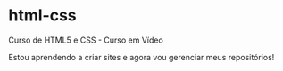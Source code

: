 # html-css
 Curso de HTML5 e CSS - Curso em Vídeo

 Estou aprendendo a criar sites e agora vou gerenciar meus repositórios! 
